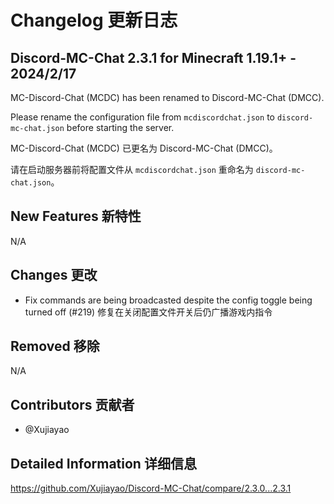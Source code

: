 # Changelog 更新日志

## Discord-MC-Chat 2.3.1 for Minecraft 1.19.1+ - 2024/2/17

MC-Discord-Chat (MCDC) has been renamed to Discord-MC-Chat (DMCC).

Please rename the configuration file from `mcdiscordchat.json` to `discord-mc-chat.json` before starting the server.

MC-Discord-Chat (MCDC) 已更名为 Discord-MC-Chat (DMCC)。

请在启动服务器前将配置文件从 `mcdiscordchat.json` 重命名为 `discord-mc-chat.json`。

## New Features 新特性

N/A

## Changes 更改

- Fix commands are being broadcasted despite the config toggle being turned off (#219)
  修复在关闭配置文件开关后仍广播游戏内指令

## Removed 移除

N/A

## Contributors 贡献者

- @Xujiayao

## Detailed Information 详细信息

https://github.com/Xujiayao/Discord-MC-Chat/compare/2.3.0...2.3.1